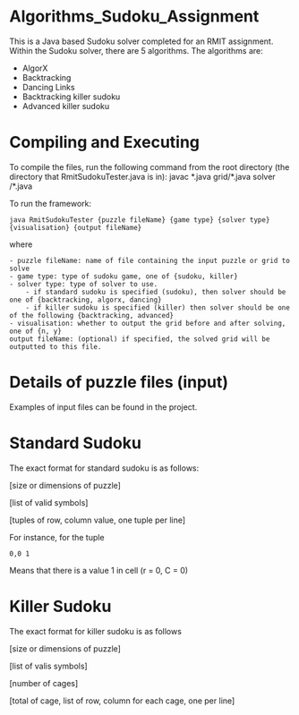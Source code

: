 # Algorithms_Sudoku_Assignment
This is a Java based Sudoku solver completed for an RMIT assignment. Within the Sudoku solver, there are 5 algorithms. 
The algorithms are:
- AlgorX
- Backtracking
- Dancing Links
- Backtracking killer sudoku
- Advanced killer sudoku

# Compiling and Executing
To compile the files, run the following command from the root directory (the directory that RmitSudokuTester.java is in):
    javac \*.java grid\/\*.java solver \/\*.java

To run the framework:

    java RmitSudokuTester {puzzle fileName} {game type} {solver type} {visualisation} {output fileName}
    
where 

    - puzzle fileName: name of file containing the input puzzle or grid to solve    
    - game type: type of sudoku game, one of {sudoku, killer}    
    - solver type: type of solver to use.    
        - if standard sudoku is specified (sudoku), then solver should be one of {backtracking, algorx, dancing}        
        - if killer sudoku is specified (killer) then solver should be one of the following {backtracking, advanced}        
    - visualisation: whether to output the grid before and after solving, one of {n, y}    
    output fileName: (optional) if specified, the solved grid will be outputted to this file.
    

# Details of puzzle files (input)
Examples of input files can be found in the project.
# Standard Sudoku
The exact format for standard sudoku is as follows:

[size or dimensions of puzzle]

[list of valid symbols]

[tuples of row, column value, one tuple per line]

For instance, for the tuple

    0,0 1
    
Means that there is a value 1 in cell (r = 0, C = 0)

# Killer Sudoku
The exact format for killer sudoku is as follows

[size or dimensions of puzzle]

[list of valis symbols]

[number of cages]

[total of cage, list of row, column for each cage, one per line]

